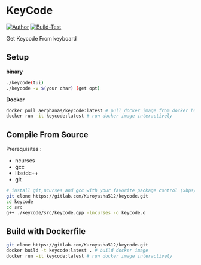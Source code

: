 # **KeyCode**
[![Author](https://img.shields.io/badge/author-aerphanas-red.svg)](https://github.com/aerphanas)
[![Build-Test](https://github.com/aerphanas/keycode/actions/workflows/action.yml/badge.svg)](https://github.com/aerphanas/keycode/actions/workflows/action.yml)

Get Keycode From keyboard
## **Setup**
**binary**
```sh
./keycode(tui)
./keycode -v $(your char) (get opt)
```

**Docker**
```sh
docker pull aerphanas/keycode:latest # pull docker image from docker hub
docker run -it keycode:latest # run docker image interactively
```

## **Compile From Source**

Prerequisites :
- ncurses
- gcc
- libstdc++
- git
```sh
# install git,ncurses and gcc with your favorite package control (xbps/apt/aptget/etc)
git clone https://gitlab.com/Kuroyasha512/keycode.git
cd keycode
cd src
g++ ./keycode/src/keycode.cpp -lncurses -o keycode.o
```

## **Build with Dockerfile**

```sh
git clone https://gitlab.com/Kuroyasha512/keycode.git
docker build -t keycode:latest . # build docker image
docker run -it keycode:latest # run docker image interactively

```